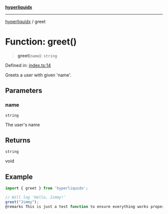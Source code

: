 [**hyperliquidx**](../README.md)

***

[hyperliquidx](../globals.md) / greet

# Function: greet()

> **greet**(`name`): `string`

Defined in: [index.ts:14](https://github.com/baxelson12/hyperliquidx/blob/9657ed7c866a421ca448f895d00b06401a22802f/src/index.ts#L14)

Greets a user with given 'name'.

## Parameters

### name

`string`

The user's name

## Returns

`string`

void

## Example

```typescript
import { greet } from 'hyperliquidx';

// Will log 'Hello, Jimmy!'
greet("Jimmy");
@remarks This is just a test function to ensure everything works properly.
